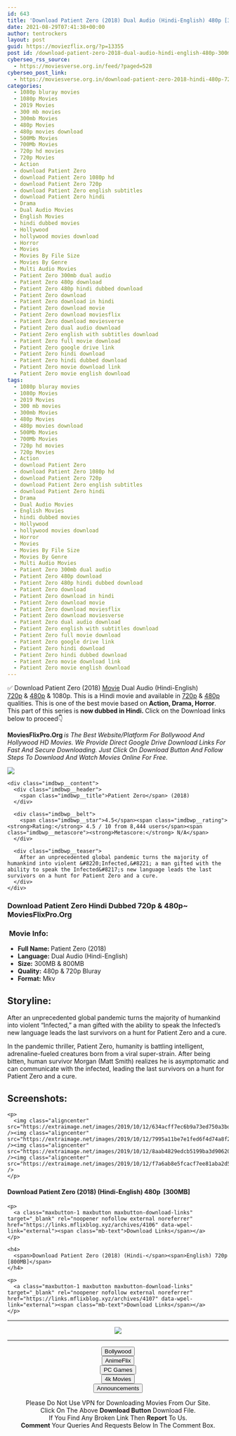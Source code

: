 ```yaml
---
id: 643
title: 'Download Patient Zero (2018) Dual Audio (Hindi-English) 480p [300MB] || 720p [800MB]'
date: 2021-08-29T07:41:38+00:00
author: tentrockers
layout: post
guid: https://moviezflix.org/?p=13355
post id: /download-patient-zero-2018-dual-audio-hindi-english-480p-300mb-720p-800mb/
cyberseo_rss_source:
  - https://moviesverse.org.in/feed/?paged=528
cyberseo_post_link:
  - https://moviesverse.org.in/download-patient-zero-2018-hindi-480p-720p-1080p/
categories:
  - 1080p bluray movies
  - 1080p Movies
  - 2019 Movies
  - 300 mb movies
  - 300mb Movies
  - 480p Movies
  - 480p movies download
  - 500Mb Movies
  - 700Mb Movies
  - 720p hd movies
  - 720p Movies
  - Action
  - download Patient Zero
  - download Patient Zero 1080p hd
  - download Patient Zero 720p
  - download Patient Zero english subtitles
  - download Patient Zero hindi
  - Drama
  - Dual Audio Movies
  - English Movies
  - hindi dubbed movies
  - Hollywood
  - hollywood movies download
  - Horror
  - Movies
  - Movies By File Size
  - Movies By Genre
  - Multi Audio Movies
  - Patient Zero 300mb dual audio
  - Patient Zero 480p download
  - Patient Zero 480p hindi dubbed download
  - Patient Zero download
  - Patient Zero download in hindi
  - Patient Zero download movie
  - Patient Zero download moviesflix
  - Patient Zero download moviesverse
  - Patient Zero dual audio download
  - Patient Zero english with subtitles download
  - Patient Zero full movie download
  - Patient Zero google drive link
  - Patient Zero hindi download
  - Patient Zero hindi dubbed download
  - Patient Zero movie download link
  - Patient Zero movie english download
tags:
  - 1080p bluray movies
  - 1080p Movies
  - 2019 Movies
  - 300 mb movies
  - 300mb Movies
  - 480p Movies
  - 480p movies download
  - 500Mb Movies
  - 700Mb Movies
  - 720p hd movies
  - 720p Movies
  - Action
  - download Patient Zero
  - download Patient Zero 1080p hd
  - download Patient Zero 720p
  - download Patient Zero english subtitles
  - download Patient Zero hindi
  - Drama
  - Dual Audio Movies
  - English Movies
  - hindi dubbed movies
  - Hollywood
  - hollywood movies download
  - Horror
  - Movies
  - Movies By File Size
  - Movies By Genre
  - Multi Audio Movies
  - Patient Zero 300mb dual audio
  - Patient Zero 480p download
  - Patient Zero 480p hindi dubbed download
  - Patient Zero download
  - Patient Zero download in hindi
  - Patient Zero download movie
  - Patient Zero download moviesflix
  - Patient Zero download moviesverse
  - Patient Zero dual audio download
  - Patient Zero english with subtitles download
  - Patient Zero full movie download
  - Patient Zero google drive link
  - Patient Zero hindi download
  - Patient Zero hindi dubbed download
  - Patient Zero movie download link
  - Patient Zero movie english download
---
```

<div class="thecontent clearfix">
  <p>
    ✅ Download Patient Zero (2018) <a href="https://moviesverse.org.in/category/movies/" data-wpel-link="internal">Movie</a> Dual Audio (Hindi-English) <a href="https://moviesverse.org.in/720p-movies/" data-wpel-link="internal">720p</a>&nbsp;&&nbsp;<a href="https://moviesverse.org.in/480p-movies/" data-wpel-link="internal">480p</a> & 1080p. This is a Hindi movie and available in <a href="https://moviesverse.org.in/720p-movies/" data-wpel-link="internal">720p</a>&nbsp;&&nbsp;<a href="https://moviesverse.org.in/480p-movies/" data-wpel-link="internal">480p</a> qualities. This is one of the best movie based on <strong>Action, Drama, Horror</strong>. This part of this series is <strong>now dubbed in <span>Hindi.&nbsp;</span></strong><span>Click on the Download links below to proceed👇</span>
  </p>
  
  <p>
    <strong><span>MoviesFlixPro.Org&nbsp;</span></strong><em>is The Best Website/Platform For Bollywood And Hollywood HD Movies. We Provide Direct Google Drive Download Links For Fast And Secure Downloading. Just Click On Download Button And Follow Steps To&nbsp;Download And Watch Movies Online For Free.</em>
  </p>
  
  <div class="imdbwp imdbwp--movie dark">
    <div class="imdbwp__thumb">
      <a class="imdbwp__link" target="_blank" title="Patient Zero" href="https://www.imdb.com/title/tt3458254/" rel="nofollow external noopener noreferrer" data-wpel-link="external"><img class="imdbwp__img" src="https://m.media-amazon.com/images/M/MV5BMjQ0Njc1OTczMl5BMl5BanBnXkFtZTgwMDM0MzY5NTM@._V1_SX300.jpg" /></a>
    </div>
    
    <div class="imdbwp__content">
      <div class="imdbwp__header">
        <span class="imdbwp__title">Patient Zero</span> (2018)
      </div>
      
      <div class="imdbwp__belt">
        <span class="imdbwp__star">4.5</span><span class="imdbwp__rating"><strong>Rating:</strong> 4.5 / 10 from 8,444 users</span><span class="imdbwp__metascore"><strong>Metascore:</strong> N/A</span>
      </div>
      
      <div class="imdbwp__teaser">
        After an unprecedented global pandemic turns the majority of humankind into violent &#8220;Infected,&#8221; a man gifted with the ability to speak the Infected&#8217;s new language leads the last survivors on a hunt for Patient Zero and a cure.
      </div>
    </div>
  </div>
  
  <h3>
    <span>Download Patient Zero Hindi Dubbed 720p & 480p~ MoviesFlixPro.Org</span>
  </h3>
  
  <h3>
    <span>&nbsp;Movie Info:&nbsp;</span>
  </h3>
  
  <ul>
    <li>
      <strong>Full Name: </strong>Patient Zero (2018)
    </li>
    <li>
      <strong>Language:</strong> Dual Audio (Hindi-English)
    </li>
    <li>
      <strong>Size:</strong> 300MB & 800MB
    </li>
    <li>
      <strong>Quality:</strong> 480p & 720p Bluray
    </li>
    <li>
      <strong>Format:</strong>&nbsp;Mkv
    </li>
  </ul>
  
  <h2>
    <span>Storyline:</span>
  </h2>
  
  <p>
    After an unprecedented global pandemic turns the majority of humankind into violent “Infected,” a man gifted with the ability to speak the Infected’s new language leads the last survivors on a hunt for Patient Zero and a cure.
  </p>
  
  <div>
    In the pandemic thriller, Patient Zero, humanity is battling intelligent, adrenaline-fueled creatures born from a viral super-strain. After being bitten, human survivor Morgan (Matt Smith) realizes he is asymptomatic and can communicate with the infected, leading the last survivors on a hunt for Patient Zero and a cure.
  </div>
  
  <div class="summary_text">
    <h2>
      <span>Screenshots:</span>
    </h2>
    
    <p>
      <img class="aligncenter" src="https://extraimage.net/images/2019/10/12/634acff7ec6b9a73ed750a3bdb6cebc5.jpg" /><img class="aligncenter" src="https://extraimage.net/images/2019/10/12/7995a11be7e1fed6f4d74a8f2e269aba.jpg" /><img class="aligncenter" src="https://extraimage.net/images/2019/10/12/8aab4829edcb5199ba3d906201e3335e.jpg" /><img class="aligncenter" src="https://extraimage.net/images/2019/10/12/f7a6ab8e5fcacf7ee81aba2d5039c5ec.jpg" />
    </p>
  </div>
  
  <div class="inline canwrap">
    <h4>
      <span>Download Patient Zero (2018) (Hindi-English) </span><span>480p&nbsp; [300MB]</span>
    </h4>
    
    <p>
      <a class="maxbutton-1 maxbutton maxbutton-download-links" target="_blank" rel="noopener nofollow external noreferrer" href="https://links.mflixblog.xyz/archives/4106" data-wpel-link="external"><span class="mb-text">Download Links</span></a>
    </p>
    
    <h4>
      <span>Download Patient Zero (2018) (Hindi-</span><span>English) 720p [800MB]</span>
    </h4>
    
    <p>
      <a class="maxbutton-1 maxbutton maxbutton-download-links" target="_blank" rel="noopener nofollow external noreferrer" href="https://links.mflixblog.xyz/archives/4107" data-wpel-link="external"><span class="mb-text">Download Links</span></a>
    </p>
  </div>
</div>

<center>
  </p> 
  
  <hr />
  
  <p>
    <a href="http://gdrivepro.xyz/join.php" data-wpel-link="external" target="_blank" rel="nofollow external noopener noreferrer"><img src="https://i.imgur.com/FhMdWdW.png" /></a>
  </p>
  
  <hr />
  
  <p>
    <a href="https://dogemovies.xyz" target="_blank" data-wpel-link="external" rel="nofollow external noopener noreferrer"><button class="button button5">Bollywood</button></a><br /> <a href="https://animeflix.in" target="_blank" data-wpel-link="external" rel="nofollow external noopener noreferrer"><button class="button button5">AnimeFlix</button></a><br /> <a href="https://gamesflix.net/" target="_blank" data-wpel-link="external" rel="nofollow external noopener noreferrer"><button class="button button5">PC Games</button></a><br /> <a href="https://uhdmovies.in" target="_blank" data-wpel-link="external" rel="nofollow external noopener noreferrer"><button class="button button5">4k Movies</button></a><br /> <a href="https://moviesverse.org.in/announcements/" target="_blank" data-wpel-link="internal" rel="noopener"><button class="button button5">Announcements</button></a>
  </p>
  
  <div class="alert alert-danger">
    Please Do Not Use VPN for Downloading Movies From Our Site.
  </div>
  
  <div class="alert alert-success">
    Click On The Above <strong>Download Button</strong> Download File.
  </div>
  
  <div class="alert alert-warning">
    If You Find Any Broken Link Then <strong>Report</strong> To Us.
  </div>
  
  <div class="alert alert-info">
    <strong>Comment</strong> Your Queries And Requests Below In The Comment Box.
  </div>
  
  <p>
    </center>
  </p>